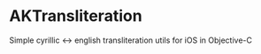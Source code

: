 AKTransliteration
=================

Simple cyrillic &lt;-> english transliteration utils for iOS in Objective-C